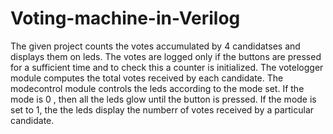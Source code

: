 # Voting-machine-in-Verilog
The given project counts the votes accumulated by 4 candidatses and displays them on leds. The votes are logged only if the buttons are pressed for a sufficient time and to check this a counter is initialized. The votelogger module computes the total votes received by each candidate. The modecontrol module controls the leds according to the mode set. If the mode is 0 , then all the leds glow until the button is pressed. If the mode is set to 1, the the leds display the numberr of votes received by a particular candidate. 
